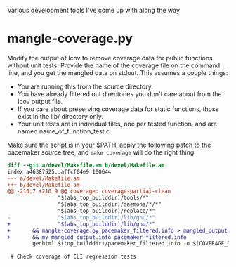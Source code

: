 Various development tools I've come up with along the way

# mangle-coverage.py

Modify the output of lcov to remove coverage data for public functions without
unit tests.  Provide the name of the coverage file on the command line, and you
get the mangled data on stdout.  This assumes a couple things:

- You are running this from the source directory.
- You have already filtered out directories you don't care about from the lcov
  output file.
- If you care about preserving coverage data for static functions, those exist
  in the lib/ directory only.
- Your unit tests are in individual files, one per tested function, and are named
  name\_of\_function\_test.c.

Make sure the script is in your $PATH, apply the following patch to the pacemaker
source tree, and `make coverage` will do the right thing.

```diff
diff --git a/devel/Makefile.am b/devel/Makefile.am
index a46387525..affcf04e9 100644
--- a/devel/Makefile.am
+++ b/devel/Makefile.am
@@ -210,7 +210,9 @@ coverage: coverage-partial-clean
                "$(abs_top_builddir)/tools/*"                           \
                "$(abs_top_builddir)/daemons/*/*"                       \
                "$(abs_top_builddir)/replace/*"                         \
-               "$(abs_top_builddir)/lib/gnu/*"
+               "$(abs_top_builddir)/lib/gnu/*"                         \
+       && mangle-coverage.py pacemaker_filtered.info > mangled_output.info     \
+       && mv mangled_output.info pacemaker_filtered.info
        genhtml $(top_builddir)/pacemaker_filtered.info -o $(COVERAGE_DIR) -s -t "Pacemaker code coverage"
 
 # Check coverage of CLI regression tests
```

